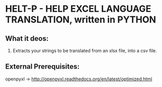# HELT-P - HELP EXCEL LANGUAGE TRANSLATION, written in PYTHON

## What it deos:
1. Extracts your strings to be translated from an xlsx file, into a csv file.


## External Prerequisites:
   openpyxl -> http://openpyxl.readthedocs.org/en/latest/optimized.html
